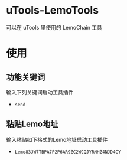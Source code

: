 # uTools-LemoTools
可以在 uTools 里使用的 LemoChain 工具

# 使用

## 功能关键词
输入下列关键词启动工具插件
- `send`

## 粘贴Lemo地址
输入粘贴如下格式的Lemo地址启动工具插件
- `Lemo83JW7TBPA7P2P6AR9ZC2WCQJYRNHZ4NJD4CY`
